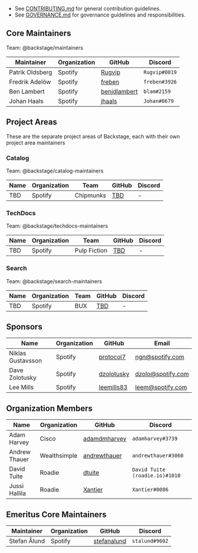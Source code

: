 - See [CONTRIBUTING.md](CONTRIBUTING.md) for general contribution guidelines.
- See [GOVERNANCE.md](GOVERNANCE.md) for governance guidelines and responsibilities.

## Core Maintainers

Team: @backstage/maintainers

| Maintainer      | Organization | GitHub                                          | Discord       |
| --------------- | ------------ | ----------------------------------------------- | ------------- |
| Patrik Oldsberg | Spotify      | [Rugvip](https://github.com/Rugvip)             | `Rugvip#0019` |
| Fredrik Adelöw  | Spotify      | [freben](https://github.com/freben)             | `freben#3926` |
| Ben Lambert     | Spotify      | [benjdlambert](https://github.com/benjdlambert) | `blam#2159`   |
| Johan Haals     | Spotify      | [jhaals](https://github.com/jhaals)             | `Johan#0679`  |

## Project Areas

These are the separate project areas of Backstage, each with their own project area maintainers

### Catalog

Team: @backstage/catalog-maintainers

| Name | Organization | Team      | GitHub                       | Discord |
| ---- | ------------ | --------- | ---------------------------- | ------- |
| TBD  | Spotify      | Chipmunks | [TBD](http://github.com/TBD) | -       |

### TechDocs

Team: @backstage/techdocs-maintainers

| Name | Organization | Team         | GitHub                       | Discord |
| ---- | ------------ | ------------ | ---------------------------- | ------- |
| TBD  | Spotify      | Pulp Fiction | [TBD](http://github.com/TBD) | -       |

### Search

Team: @backstage/search-maintainers

| Name | Organization | Team | GitHub                       | Discord |
| ---- | ------------ | ---- | ---------------------------- | ------- |
| TBD  | Spotify      | BUX  | [TBD](http://github.com/TBD) | -       |

## Sponsors

| Name              | Organization | GitHub                                      | Email             |
| ----------------- | ------------ | ------------------------------------------- | ----------------- |
| Niklas Gustavsson | Spotify      | [protocol7](https://github.com/protocol7)   | ngn@spotify.com   |
| Dave Zolotusky    | Spotify      | [dzolotusky](https://github.com/dzolotusky) | dzolo@spotify.com |
| Lee Mills         | Spotify      | [leemills83](https://github.com/leemills83) | leem@spotify.com  |

## Organization Members

| Name          | Organization | GitHub                                          | Discord                        |
| ------------- | ------------ | ----------------------------------------------- | ------------------------------ |
| Adam Harvey   | Cisco        | [adamdmharvey](https://github.com/adamdmharvey) | `adamharvey#3739`              |
| Andrew Thauer | Wealthsimple | [andrewthauer](https://github.com/andrewthauer) | `andrewthauer#3060`            |
| David Tuite   | Roadie       | [dtuite](https://github.com/dtuite)             | `David Tuite (roadie.io)#1010` |
| Jussi Hallila | Roadie       | [Xantier](https://github.com/Xantier)           | `Xantier#0086`                 |

## Emeritus Core Maintainers

| Maintainer   | Organization | GitHub                                        | Discord        |
| ------------ | ------------ | --------------------------------------------- | -------------- |
| Stefan Ålund | Spotify      | [stefanalund](https://github.com/stefanalund) | `stalund#9602` |
